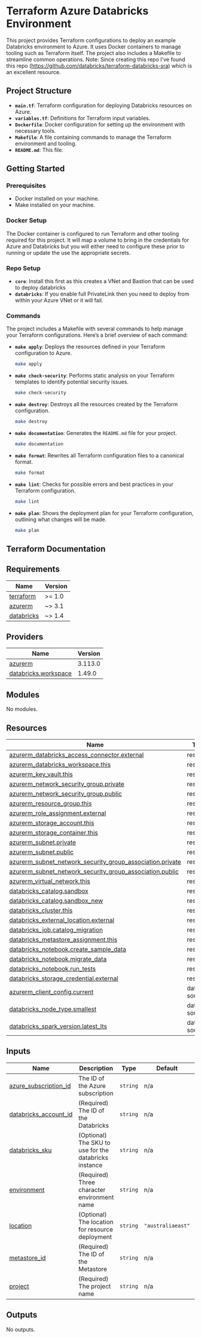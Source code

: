 # Terraform Azure Databricks Environment

This project provides Terraform configurations to deploy an example Databricks environment to Azure. It uses Docker containers to manage tooling such as Terraform itself. The project also includes a Makefile to streamline common operations.
Note: Since creating this repo I've found this repo (https://github.com/databricks/terraform-databricks-sra) which is an excellent resource. 

## Project Structure

- **`main.tf`**: Terraform configuration for deploying Databricks resources on Azure.
- **`variables.tf`**: Definitions for Terraform input variables.
- **`Dockerfile`**: Docker configuration for setting up the environment with necessary tools.
- **`Makefile`**: A file containing commands to manage the Terraform environment and tooling.
- **`README.md`**: This file.

## Getting Started

### Prerequisites

- Docker installed on your machine.
- Make installed on your machine.

### Docker Setup

The Docker container is configured to run Terraform and other tooling required for this project. It will map a volume to bring in the credentials for Azure and Databricks but you will either need to configure these prior to running or update the use the appropriate secrets.

### Repo Setup

- **`core`**: Install this first as this creates a VNet and Bastion that can be used to deploy databricks
- **`databricks`**: If you enable full PrivateLink then you need to deploy from within your Azure VNet or it will fail.  

### Commands

The project includes a Makefile with several commands to help manage your Terraform configurations. Here’s a brief overview of each command:

- **`make apply`**: Deploys the resources defined in your Terraform configuration to Azure.

  ```bash
  make apply
  ```

- **`make check-security`**: Performs static analysis on your Terraform templates to identify potential security issues.

  ```bash
  make check-security
  ```

- **`make destroy`**: Destroys all the resources created by the Terraform configuration.

  ```bash
  make destroy
  ```

- **`make documentation`**: Generates the `README.md` file for your project.

  ```bash
  make documentation
  ```

- **`make format`**: Rewrites all Terraform configuration files to a canonical format.

  ```bash
  make format
  ```

- **`make lint`**: Checks for possible errors and best practices in your Terraform configuration.

  ```bash
  make lint
  ```

- **`make plan`**: Shows the deployment plan for your Terraform configuration, outlining what changes will be made.

  ```bash
  make plan
  ```

## Terraform Documentation

<!-- BEGIN_TF_DOCS -->
## Requirements

| Name | Version |
|------|---------|
| <a name="requirement_terraform"></a> [terraform](#requirement\_terraform) | >= 1.0 |
| <a name="requirement_azurerm"></a> [azurerm](#requirement\_azurerm) | ~> 3.1 |
| <a name="requirement_databricks"></a> [databricks](#requirement\_databricks) | ~> 1.4 |

## Providers

| Name | Version |
|------|---------|
| <a name="provider_azurerm"></a> [azurerm](#provider\_azurerm) | 3.113.0 |
| <a name="provider_databricks.workspace"></a> [databricks.workspace](#provider\_databricks.workspace) | 1.49.0 |

## Modules

No modules.

## Resources

| Name | Type |
|------|------|
| [azurerm_databricks_access_connector.external](https://registry.terraform.io/providers/hashicorp/azurerm/latest/docs/resources/databricks_access_connector) | resource |
| [azurerm_databricks_workspace.this](https://registry.terraform.io/providers/hashicorp/azurerm/latest/docs/resources/databricks_workspace) | resource |
| [azurerm_key_vault.this](https://registry.terraform.io/providers/hashicorp/azurerm/latest/docs/resources/key_vault) | resource |
| [azurerm_network_security_group.private](https://registry.terraform.io/providers/hashicorp/azurerm/latest/docs/resources/network_security_group) | resource |
| [azurerm_network_security_group.public](https://registry.terraform.io/providers/hashicorp/azurerm/latest/docs/resources/network_security_group) | resource |
| [azurerm_resource_group.this](https://registry.terraform.io/providers/hashicorp/azurerm/latest/docs/resources/resource_group) | resource |
| [azurerm_role_assignment.external](https://registry.terraform.io/providers/hashicorp/azurerm/latest/docs/resources/role_assignment) | resource |
| [azurerm_storage_account.this](https://registry.terraform.io/providers/hashicorp/azurerm/latest/docs/resources/storage_account) | resource |
| [azurerm_storage_container.this](https://registry.terraform.io/providers/hashicorp/azurerm/latest/docs/resources/storage_container) | resource |
| [azurerm_subnet.private](https://registry.terraform.io/providers/hashicorp/azurerm/latest/docs/resources/subnet) | resource |
| [azurerm_subnet.public](https://registry.terraform.io/providers/hashicorp/azurerm/latest/docs/resources/subnet) | resource |
| [azurerm_subnet_network_security_group_association.private](https://registry.terraform.io/providers/hashicorp/azurerm/latest/docs/resources/subnet_network_security_group_association) | resource |
| [azurerm_subnet_network_security_group_association.public](https://registry.terraform.io/providers/hashicorp/azurerm/latest/docs/resources/subnet_network_security_group_association) | resource |
| [azurerm_virtual_network.this](https://registry.terraform.io/providers/hashicorp/azurerm/latest/docs/resources/virtual_network) | resource |
| [databricks_catalog.sandbox](https://registry.terraform.io/providers/databricks/databricks/latest/docs/resources/catalog) | resource |
| [databricks_catalog.sandbox_new](https://registry.terraform.io/providers/databricks/databricks/latest/docs/resources/catalog) | resource |
| [databricks_cluster.this](https://registry.terraform.io/providers/databricks/databricks/latest/docs/resources/cluster) | resource |
| [databricks_external_location.external](https://registry.terraform.io/providers/databricks/databricks/latest/docs/resources/external_location) | resource |
| [databricks_job.catalog_migration](https://registry.terraform.io/providers/databricks/databricks/latest/docs/resources/job) | resource |
| [databricks_metastore_assignment.this](https://registry.terraform.io/providers/databricks/databricks/latest/docs/resources/metastore_assignment) | resource |
| [databricks_notebook.create_sample_data](https://registry.terraform.io/providers/databricks/databricks/latest/docs/resources/notebook) | resource |
| [databricks_notebook.migrate_data](https://registry.terraform.io/providers/databricks/databricks/latest/docs/resources/notebook) | resource |
| [databricks_notebook.run_tests](https://registry.terraform.io/providers/databricks/databricks/latest/docs/resources/notebook) | resource |
| [databricks_storage_credential.external](https://registry.terraform.io/providers/databricks/databricks/latest/docs/resources/storage_credential) | resource |
| [azurerm_client_config.current](https://registry.terraform.io/providers/hashicorp/azurerm/latest/docs/data-sources/client_config) | data source |
| [databricks_node_type.smallest](https://registry.terraform.io/providers/databricks/databricks/latest/docs/data-sources/node_type) | data source |
| [databricks_spark_version.latest_lts](https://registry.terraform.io/providers/databricks/databricks/latest/docs/data-sources/spark_version) | data source |

## Inputs

| Name | Description | Type | Default | Required |
|------|-------------|------|---------|:--------:|
| <a name="input_azure_subscription_id"></a> [azure\_subscription\_id](#input\_azure\_subscription\_id) | The ID of the Azure subscription | `string` | n/a | yes |
| <a name="input_databricks_account_id"></a> [databricks\_account\_id](#input\_databricks\_account\_id) | (Required) The ID of the Databricks | `string` | n/a | yes |
| <a name="input_databricks_sku"></a> [databricks\_sku](#input\_databricks\_sku) | (Optional) The SKU to use for the databricks instance | `string` | n/a | yes |
| <a name="input_environment"></a> [environment](#input\_environment) | (Required) Three character environment name | `string` | n/a | yes |
| <a name="input_location"></a> [location](#input\_location) | (Optional) The location for resource deployment | `string` | `"australiaeast"` | no |
| <a name="input_metastore_id"></a> [metastore\_id](#input\_metastore\_id) | (Required) The ID of the Metastore | `string` | n/a | yes |
| <a name="input_project"></a> [project](#input\_project) | (Required) The project name | `string` | n/a | yes |

## Outputs

No outputs.
<!-- END_TF_DOCS -->